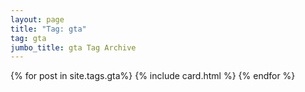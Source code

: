 ```yaml
---
layout: page
title: "Tag: gta"
tag: gta
jumbo_title: gta Tag Archive
---
```


{% for post in site.tags.gta%}
{% include card.html %}
{% endfor %}
